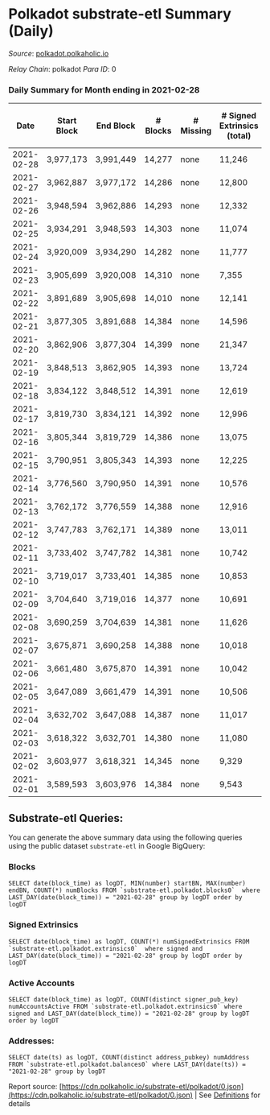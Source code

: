 # Polkadot substrate-etl Summary (Daily)

_Source_: [polkadot.polkaholic.io](https://polkadot.polkaholic.io)

*Relay Chain*: polkadot
*Para ID*: 0



### Daily Summary for Month ending in 2021-02-28


| Date | Start Block | End Block | # Blocks | # Missing | # Signed Extrinsics (total) | # Active Accounts | # Addresses with Balances | # Events | # Transfers | # XCM Transfers In | # XCM Transfers Out |
| ---- | ----------- | --------- | -------- | --------- | --------------------------- | ----------------- | ------------------------- | -------- | ----------- | ------------------ | ------------------- |
| 2021-02-28 | 3,977,173 | 3,991,449 | 14,277 | none  | 11,246 | 4,919 | 175,724 | 73,807 | 11,828 ($397,981,410.23) |   |   |
| 2021-02-27 | 3,962,887 | 3,977,172 | 14,286 | none  | 12,800 | 5,301 |  | 83,296 | 13,919 ($392,042,203.34) |   |   |
| 2021-02-26 | 3,948,594 | 3,962,886 | 14,293 | none  | 12,332 | 5,222 |  | 79,723 | 13,318 ($336,162,738.64) |   |   |
| 2021-02-25 | 3,934,291 | 3,948,593 | 14,303 | none  | 11,074 | 4,876 |  | 75,440 | 11,532 ($355,810,420.39) |   |   |
| 2021-02-24 | 3,920,009 | 3,934,290 | 14,282 | none  | 11,777 | 5,194 |  | 78,089 | 12,805 ($546,939,019.38) |   |   |
| 2021-02-23 | 3,905,699 | 3,920,008 | 14,310 | none  | 7,355 | 3,295 |  | 52,318 | 5,626 ($236,885,478.43) |   |   |
| 2021-02-22 | 3,891,689 | 3,905,698 | 14,010 | none  | 12,141 | 5,256 |  | 77,003 | 12,662 ($478,273,056.02) |   |   |
| 2021-02-21 | 3,877,305 | 3,891,688 | 14,384 | none  | 14,596 | 6,121 |  | 88,563 | 15,243 ($627,331,943.51) |   |   |
| 2021-02-20 | 3,862,906 | 3,877,304 | 14,399 | none  | 21,347 | 8,413 |  | 119,660 | 22,525 ($746,424,188.86) |   |   |
| 2021-02-19 | 3,848,513 | 3,862,905 | 14,393 | none  | 13,724 | 5,901 |  | 85,831 | 14,155 ($388,290,259.25) |   |   |
| 2021-02-18 | 3,834,122 | 3,848,512 | 14,391 | none  | 12,619 | 5,434 |  | 81,756 | 13,075 ($413,914,894.02) |   |   |
| 2021-02-17 | 3,819,730 | 3,834,121 | 14,392 | none  | 12,996 | 5,473 |  | 82,794 | 13,805 ($371,378,868.18) |   |   |
| 2021-02-16 | 3,805,344 | 3,819,729 | 14,386 | none  | 13,075 | 5,466 |  | 80,439 | 13,028 ($576,226,916.54) |   |   |
| 2021-02-15 | 3,790,951 | 3,805,343 | 14,393 | none  | 12,225 | 5,079 |  | 77,764 | 12,537 ($601,810,329.41) |   |   |
| 2021-02-14 | 3,776,560 | 3,790,950 | 14,391 | none  | 10,576 | 4,844 |  | 71,065 | 10,757 ($406,160,251.38) |   |   |
| 2021-02-13 | 3,762,172 | 3,776,559 | 14,388 | none  | 12,916 | 5,633 |  | 81,779 | 13,399 ($460,908,637.53) |   |   |
| 2021-02-12 | 3,747,783 | 3,762,171 | 14,389 | none  | 13,011 | 5,725 |  | 82,872 | 13,714 ($466,811,191.26) |   |   |
| 2021-02-11 | 3,733,402 | 3,747,782 | 14,381 | none  | 10,742 | 4,678 |  | 74,050 | 11,569 ($379,967,311.85) |   |   |
| 2021-02-10 | 3,719,017 | 3,733,401 | 14,385 | none  | 10,853 | 4,567 |  | 72,289 | 11,588 ($525,621,945.90) |   |   |
| 2021-02-09 | 3,704,640 | 3,719,016 | 14,377 | none  | 10,691 | 4,627 |  | 72,953 | 11,842 ($458,106,778.28) |   |   |
| 2021-02-08 | 3,690,259 | 3,704,639 | 14,381 | none  | 11,626 | 4,644 |  | 77,261 | 12,914 ($755,840,268.50) |   |   |
| 2021-02-07 | 3,675,871 | 3,690,258 | 14,388 | none  | 10,018 | 4,250 |  | 68,955 | 10,440 ($352,391,821.34) |   |   |
| 2021-02-06 | 3,661,480 | 3,675,870 | 14,391 | none  | 10,042 | 4,286 |  | 68,738 | 10,550 ($269,745,833.97) |   |   |
| 2021-02-05 | 3,647,089 | 3,661,479 | 14,391 | none  | 10,506 | 4,514 |  | 71,556 | 11,253 ($409,437,372.61) |   |   |
| 2021-02-04 | 3,632,702 | 3,647,088 | 14,387 | none  | 11,017 | 4,614 |  | 75,299 | 11,812 ($493,125,451.09) |   |   |
| 2021-02-03 | 3,618,322 | 3,632,701 | 14,380 | none  | 11,080 | 4,169 |  | 73,198 | 12,082 ($987,878,516.24) |   |   |
| 2021-02-02 | 3,603,977 | 3,618,321 | 14,345 | none  | 9,329 | 3,683 |  | 72,190 | 9,565 ($586,440,229.72) |   |   |
| 2021-02-01 | 3,589,593 | 3,603,976 | 14,384 | none  | 9,543 | 4,056 |  | 75,473 | 9,274 ($532,589,844.69) |   |   |

## Substrate-etl Queries:
You can generate the above summary data using the following queries using the public dataset `substrate-etl` in Google BigQuery:


### Blocks
```
SELECT date(block_time) as logDT, MIN(number) startBN, MAX(number) endBN, COUNT(*) numBlocks FROM `substrate-etl.polkadot.blocks0`  where LAST_DAY(date(block_time)) = "2021-02-28" group by logDT order by logDT
```


### Signed Extrinsics
```
SELECT date(block_time) as logDT, COUNT(*) numSignedExtrinsics FROM `substrate-etl.polkadot.extrinsics0`  where signed and LAST_DAY(date(block_time)) = "2021-02-28" group by logDT order by logDT
```


### Active Accounts
```
SELECT date(block_time) as logDT, COUNT(distinct signer_pub_key) numAccountsActive FROM `substrate-etl.polkadot.extrinsics0` where signed and LAST_DAY(date(block_time)) = "2021-02-28" group by logDT order by logDT
```


### Addresses:
```
SELECT date(ts) as logDT, COUNT(distinct address_pubkey) numAddress FROM `substrate-etl.polkadot.balances0` where LAST_DAY(date(ts)) = "2021-02-28" group by logDT
```



Report source: [https://cdn.polkaholic.io/substrate-etl/polkadot/0.json](https://cdn.polkaholic.io/substrate-etl/polkadot/0.json) | See [Definitions](/DEFINITIONS.md) for details
